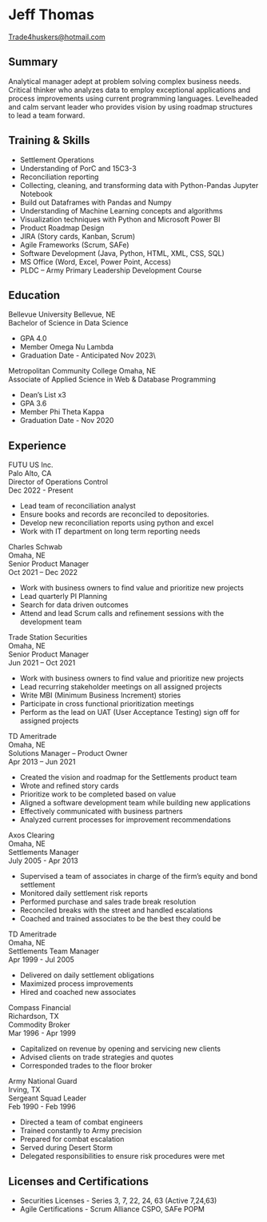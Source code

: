 # Jeff Thomas
Trade4huskers@hotmail.com

## Summary
Analytical manager adept at problem solving complex business needs.  Critical thinker who analyzes data to employ exceptional applications and process improvements using current programming languages.  Levelheaded and calm servant leader who provides vision by using roadmap structures to lead a team forward.

## Training & Skills

- Settlement Operations
- Understanding of PorC and 15C3-3
- Reconciliation reporting
- Collecting, cleaning, and transforming data with Python-Pandas Jupyter Notebook
- Build out Dataframes with Pandas and Numpy
- Understanding of Machine Learning concepts and algorithms
- Visualization techniques with Python and Microsoft Power BI
- Product Roadmap Design
- JIRA (Story cards, Kanban, Scrum)
- Agile Frameworks (Scrum, SAFe)
- Software Development (Java, Python, HTML, XML, CSS, SQL)
- MS Office (Word, Excel, Power Point, Access)
- PLDC – Army Primary Leadership Development Course

## Education
Bellevue University	               Bellevue, NE\
Bachelor of Science in Data Science
- GPA 4.0
- Member Omega Nu Lambda
- Graduation Date - Anticipated Nov 2023\

Metropolitan Community College	    Omaha, NE\
Associate of Applied Science in Web & Database Programming                                                                    
- Dean’s List x3
- GPA 3.6
- Member Phi Theta Kappa
- Graduation Date - Nov 2020

## Experience
FUTU US Inc.\
Palo Alto, CA\
Director of Operations Control\
Dec 2022 - Present

- Lead team of reconciliation analyst
- Ensure books and records are reconciled to depositories.
- Develop new reconciliation reports using python and excel
- Work with IT department on long term reporting needs

Charles Schwab\
Omaha, NE\
Senior Product Manager\
Oct 2021 – Dec 2022

- Work with business owners to find value and prioritize new projects
- Lead quarterly PI Planning
- Search for data driven outcomes 
- Attend and lead Scrum calls and refinement sessions with the development team

Trade Station Securities\
Omaha, NE\
Senior Product Manager\
Jun 2021 – Oct 2021

- Work with business owners to find value and prioritize new projects
- Lead recurring stakeholder meetings on all assigned projects
- Write MBI (Minimum Business Increment) stories
- Participate in cross functional prioritization meetings
- Perform as the lead on UAT (User Acceptance Testing) sign off for assigned projects

TD Ameritrade\
Omaha, NE\
Solutions Manager – Product Owner\
Apr 2013 – Jun 2021

- Created the vision and roadmap for the Settlements product team
- Wrote and refined story cards
- Prioritize work to be completed based on value
- Aligned a software development team while building new applications
- Effectively communicated with business partners
- Analyzed current processes for improvement recommendations

Axos Clearing\
Omaha, NE\
Settlements Manager\
July 2005 - Apr 2013
- Supervised a team of associates in charge of the firm’s equity and bond settlement
- Monitored daily settlement risk reports
- Performed purchase and sales trade break resolution
- Reconciled breaks with the street and handled escalations
- Coached and trained associates to be the best they could be

TD Ameritrade\
Omaha, NE\
Settlements Team Manager\
Apr 1999 - Jul 2005
- Delivered on daily settlement obligations
- Maximized process improvements 
- Hired and coached new associates

Compass Financial\
Richardson, TX\
Commodity Broker\
Mar 1996 - Apr 1999
- Capitalized on revenue by opening and servicing new clients
- Advised clients on trade strategies and quotes 
- Corresponded trades to the floor broker

Army National Guard\
Irving, TX\
Sergeant Squad Leader\
Feb 1990 - Feb 1996
- Directed a team of combat engineers
- Trained constantly to Army precision
- Prepared for combat escalation
- Served during Desert Storm
- Delegated responsibilities to ensure risk procedures were met

## Licenses and Certifications
- Securities Licenses - Series 3, 7, 22, 24, 63 (Active 7,24,63)
- Agile Certifications - Scrum Alliance CSPO, SAFe POPM
